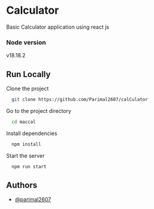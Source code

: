 
# Calculator

Basic Calculator application using react js 

### Node version 
v18.18.2

## Run Locally

Clone the project

```bash
  git clone https://github.com/Parimal2607/calCulator
```

Go to the project directory

```bash
  cd maccal
```

Install dependencies

```bash
  npm install
```

Start the server

```bash
  npm run start
```


## Authors

- [@parimal2607](https://github.com/Parimal2607/)

